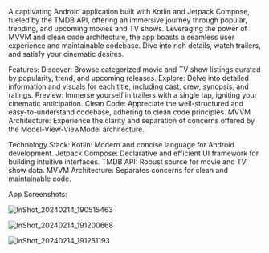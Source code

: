 A captivating Android application built with Kotlin and Jetpack Compose, fueled by the TMDB API, offering an immersive journey through popular, trending, and upcoming movies and TV shows.
Leveraging the power of MVVM and clean code architecture, the app boasts a seamless user experience and maintainable codebase.
Dive into rich details, watch trailers, and satisfy your cinematic desires.

Features:
Discover: Browse categorized movie and TV show listings curated by popularity, trend, and upcoming releases.
Explore: Delve into detailed information and visuals for each title, including cast, crew, synopsis, and ratings.
Preview: Immerse yourself in trailers with a single tap, igniting your cinematic anticipation.
Clean Code: Appreciate the well-structured and easy-to-understand codebase, adhering to clean code principles.
MVVM Architecture: Experience the clarity and separation of concerns offered by the Model-View-ViewModel architecture.

Technology Stack:
Kotlin: Modern and concise language for Android development.
Jetpack Compose: Declarative and efficient UI framework for building intuitive interfaces.
TMDB API: Robust source for movie and TV show data.
MVVM Architecture: Separates concerns for clean and maintainable code.

App Screenshots:

![InShot_20240214_190515463](https://github.com/EngFred/Yo-Movie-App/assets/136785545/fad30b6a-d039-4d1e-9f6c-d848b245dfc4)

![InShot_20240214_191200668](https://github.com/EngFred/Yo-Movie-App/assets/136785545/1491524c-6bda-4f09-abb5-e646c6290b45)

![InShot_20240214_191251193](https://github.com/EngFred/Yo-Movie-App/assets/136785545/dfa1c024-5119-4b2a-bbeb-622e69c342ea)
